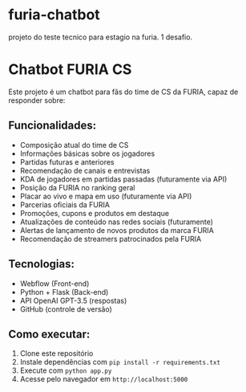 # furia-chatbot
projeto do teste tecnico para estagio na furia. 1 desafio.
# Chatbot FURIA CS
Este projeto é um chatbot para fãs do time de CS da FURIA, capaz de responder sobre:
## Funcionalidades:
- Composição atual do time de CS
- Informações básicas sobre os jogadores
- Partidas futuras e anteriores
- Recomendação de canais e entrevistas
- KDA de jogadores em partidas passadas (futuramente via API)
- Posição da FURIA no ranking geral
- Placar ao vivo e mapa em uso (futuramente via API)
- Parcerias oficiais da FURIA
- Promoções, cupons e produtos em destaque
- Atualizações de conteúdo nas redes sociais (futuramente)
- Alertas de lançamento de novos produtos da marca FURIA
- Recomendação de streamers patrocinados pela FURIA
## Tecnologias:
- Webflow (Front-end)
- Python + Flask (Back-end)
- API OpenAI GPT-3.5 (respostas)
- GitHub (controle de versão)
## Como executar:
1. Clone este repositório
2. Instale dependências com `pip install -r requirements.txt`
3. Execute com `python app.py`
4. Acesse pelo navegador em `http://localhost:5000`
